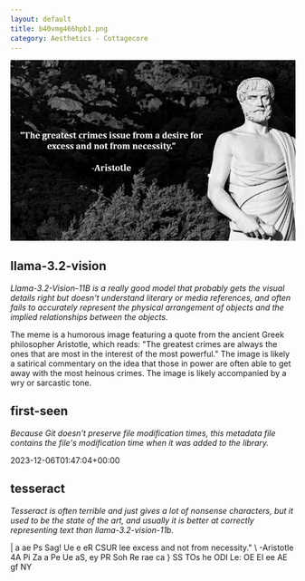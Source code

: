 ```yaml
---
layout: default
title: b40vmg466hpb1.png
category: Aesthetics - Cottagecore
---
```


<div markdown="0"><a href="b40vmg466hpb1.png"><img class="photo" src="b40vmg466hpb1.png" /></a>

<h2>llama-3.2-vision</h2>
<p><i>Llama-3.2-Vision-11B is a really good model that probably gets the visual details right but doesn't understand literary or media references, and often fails to accurately represent the physical arrangement of objects and the implied relationships between the objects.</i></p>
<p>The meme is a humorous image featuring a quote from the ancient Greek philosopher Aristotle, which reads: &quot;The greatest crimes are always the ones that are most in the interest of the most powerful.&quot; The image is likely a satirical commentary on the idea that those in power are often able to get away with the most heinous crimes. The image is likely accompanied by a wry or sarcastic tone.</p>

<h2>first-seen</h2>
<p><i>Because Git doesn't preserve file modification times, this metadata file contains the file's modification time when it was added to the library.</i></p>
<p>2023-12-06T01:47:04+00:00</p>

<h2>tesseract</h2>
<p><i>Tesseract is often terrible and just gives a lot of nonsense characters, but it used to be the state of the art, and usually it is better at correctly representing text than llama-3.2-vision-11b.</i></p>
<p>| a ae Ps Sag! Ue e eR CSUR lee excess and not from necessity.&quot; \ -Aristotle 4A Pi Za a Pe Ue aS, ey PR Soh Re rae ca } SS TOs he ODI Le: OE EI ee AE gf NY</p>

</div>

